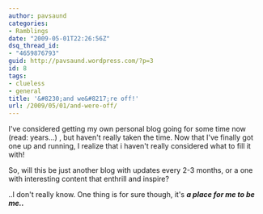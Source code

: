 ```yaml
---
author: pavsaund
categories:
- Ramblings
date: "2009-05-01T22:26:56Z"
dsq_thread_id:
- "4659876793"
guid: http://pavsaund.wordpress.com/?p=3
id: 8
tags:
- clueless
- general
title: '&#8230;and we&#8217;re off!'
url: /2009/05/01/and-were-off/
---
```


I've considered getting my own personal blog going for some time now (read: years...) , but haven't really taken the time. Now that I've finally got one up and running, I realize that i haven't really considered what to fill it with!

So, will this be just another blog with updates every 2-3 months, or a one with interesting content that enthrill and inspire?

..I don't really know. One thing is for sure though, it's <em><strong>a place for me to be me..</strong></em>